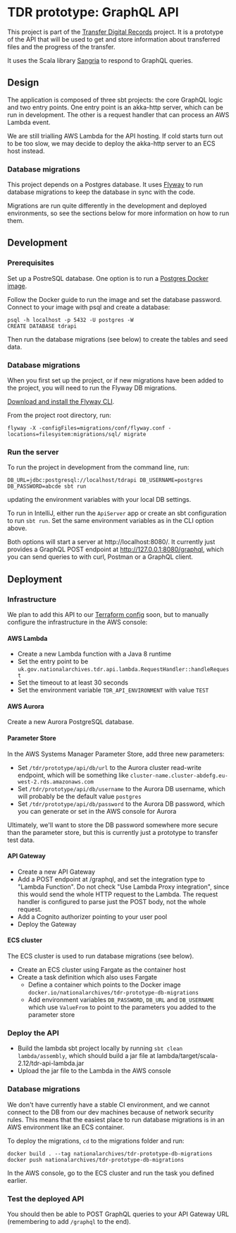 # TDR prototype: GraphQL API

This project is part of the [Transfer Digital Records][tdr-docs] project. It is a prototype of the API that will be used
to get and store information about transferred files and the progress of the transfer.

It uses the Scala library [Sangria] to respond to GraphQL queries.

[tdr-docs]: https://github.com/nationalarchives/tdr-dev-documentation
[Sangria]: https://sangria-graphql.org/

## Design

The application is composed of three sbt projects: the core GraphQL logic and two entry points. One entry point is an
akka-http server, which can be run in development. The other is a request handler that can process an AWS Lambda event.

We are still trialling AWS Lambda for the API hosting. If cold starts turn out to be too slow, we may decide to deploy
the akka-http server to an ECS host instead.

### Database migrations

This project depends on a Postgres database. It uses [Flyway] to run database migrations to keep the database in sync
with the code.

Migrations are run quite differently in the development and deployed environments, so see the sections below for more
information on how to run them. 

[Flyway]: https://flywaydb.org/

## Development

### Prerequisites

Set up a PostreSQL database. One option is to run a [Postgres Docker image][postgres-docker].

Follow the Docker guide to run the image and set the database password. Connect to your image with psql and create a
database:

```
psql -h localhost -p 5432 -U postgres -W
CREATE DATABASE tdrapi
```

Then run the database migrations (see below) to create the tables and seed data.

[postgres-docker]: https://hub.docker.com/_/postgres

### Database migrations

When you first set up the project, or if new migrations have been added to the project, you will need to run the Flyway
DB migrations.

[Download and install the Flyway CLI][flyway-install].

From the project root directory, run:

```
flyway -X -configFiles=migrations/conf/flyway.conf -locations=filesystem:migrations/sql/ migrate
```

[flyway-install]: https://flywaydb.org/download/

### Run the server

To run the project in development from the command line, run:

```
DB_URL=jdbc:postgresql://localhost/tdrapi DB_USERNAME=postgres DB_PASSWORD=abcde sbt run
``` 

updating the environment variables with your local DB settings.

To run in IntelliJ, either run the `ApiServer` app or create an sbt configuration to run `sbt run`. Set the same
environment variables as in the CLI option above. 

Both options will start a server at http://localhost:8080/. It currently just provides a GraphQL POST endpoint at
http://127.0.0.1:8080/graphql, which you can send queries to with curl, Postman or a GraphQL client.

## Deployment

### Infrastructure

We plan to add this API to our [Terraform config][tdr-terraform] soon, but to manually configure the infrastructure in
the AWS console:

[tdr-terraform]: https://github.com/nationalarchives/tdr-prototype-terraform 

#### AWS Lambda

- Create a new Lambda function with a Java 8 runtime
- Set the entry point to be `uk.gov.nationalarchives.tdr.api.lambda.RequestHandler::handleRequest`
- Set the timeout to at least 30 seconds
- Set the environment variable `TDR_API_ENVIRONMENT` with value `TEST`

#### AWS Aurora

Create a new Aurora PostgreSQL database.

#### Parameter Store

In the AWS Systems Manager Parameter Store, add three new parameters:

- Set `/tdr/prototype/api/db/url` to the Aurora cluster read-write endpoint, which will be something like
  `cluster-name.cluster-abdefg.eu-west-2.rds.amazonaws.com`
- Set `/tdr/prototype/api/db/username` to the Aurora DB username, which will probably be the default value `postgres`
- Set `/tdr/prototype/api/db/password` to the Aurora DB password, which you can generate or set in the AWS console for
  Aurora

Ultimately, we'll want to store the DB password somewhere more secure than the parameter store, but this is currently
just a prototype to transfer test data.

#### API Gateway

- Create a new API Gateway
- Add a POST endpoint at /graphql, and set the integration type to "Lambda Function". Do not check "Use Lambda Proxy
  integration", since this would send the whole HTTP request to the Lambda. The request handler is configured to parse
  just the POST body, not the whole request.
- Add a Cognito authorizer pointing to your user pool
- Deploy the Gateway

#### ECS cluster

The ECS cluster is used to run database migrations (see below).

- Create an ECS cluster using Fargate as the container host
- Create a task definition which also uses Fargate
  - Define a container which points to the Docker image `docker.io/nationalarchives/tdr-prototype-db-migrations`
  - Add environment variables `DB_PASSWORD`, `DB_URL` and `DB_USERNAME` which use `ValueFrom` to point to the parameters
    you added to the parameter store

### Deploy the API

- Build the lambda sbt project locally by running `sbt clean lambda/assembly`, which should build a jar file at
  lambda/target/scala-2.12/tdr-api-lambda.jar
- Upload the jar file to the Lambda in the AWS console

### Database migrations

We don't have currently have a stable CI environment, and we cannot connect to the DB from our dev machines because of
network security rules. This means that the easiest place to run database migrations is in an AWS environment like an
ECS container.

To deploy the migrations, `cd` to the migrations folder and run:

```
docker build . --tag nationalarchives/tdr-prototype-db-migrations
docker push nationalarchives/tdr-prototype-db-migrations
```

In the AWS console, go to the ECS cluster and run the task you defined earlier.

### Test the deployed API

You should then be able to POST GraphQL queries to your API Gateway URL (remembering to add `/graphql` to the end).
